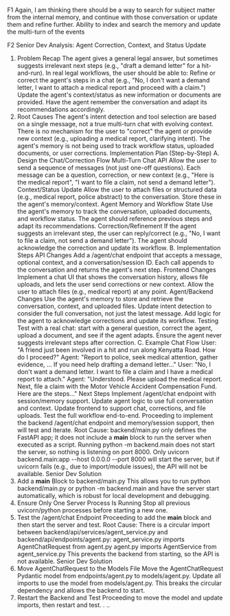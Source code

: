 F1
Again, I am thinking there should be a way to search for subject matter from the internal memory, and continue with those conversation or update them and refine further.
Ability to index and search the memory and update the multi-turn of the events

F2
Senior Dev Analysis: Agent Correction, Context, and Status Update
1. Problem Recap
The agent gives a general legal answer, but sometimes suggests irrelevant next steps (e.g., "draft a demand letter" for a hit-and-run).
In real legal workflows, the user should be able to:
Refine or correct the agent's steps in a chat (e.g., "No, I don't want a demand letter, I want to attach a medical report and proceed with a claim.")
Update the agent's context/status as new information or documents are provided.
Have the agent remember the conversation and adapt its recommendations accordingly.
2. Root Causes
The agent's intent detection and tool selection are based on a single message, not a true multi-turn chat with evolving context.
There is no mechanism for the user to "correct" the agent or provide new context (e.g., uploading a medical report, clarifying intent).
The agent's memory is not being used to track workflow status, uploaded documents, or user corrections.
Implementation Plan (Step-by-Step)
A. Design the Chat/Correction Flow
Multi-Turn Chat API
Allow the user to send a sequence of messages (not just one-off questions).
Each message can be a question, correction, or new context (e.g., "Here is the medical report", "I want to file a claim, not send a demand letter").
Context/Status Update
Allow the user to attach files or structured data (e.g., medical report, police abstract) to the conversation.
Store these in the agent's memory/context.
Agent Memory and Workflow State
Use the agent's memory to track the conversation, uploaded documents, and workflow status.
The agent should reference previous steps and adapt its recommendations.
Correction/Refinement
If the agent suggests an irrelevant step, the user can reply/correct (e.g., "No, I want to file a claim, not send a demand letter").
The agent should acknowledge the correction and update its workflow.
B. Implementation Steps
API Changes
Add a /agent/chat endpoint that accepts a message, optional context, and a conversation/session ID.
Each call appends to the conversation and returns the agent's next step.
Frontend Changes
Implement a chat UI that shows the conversation history, allows file uploads, and lets the user send corrections or new context.
Allow the user to attach files (e.g., medical report) at any point.
Agent/Backend Changes
Use the agent's memory to store and retrieve the conversation, context, and uploaded files.
Update intent detection to consider the full conversation, not just the latest message.
Add logic for the agent to acknowledge corrections and update its workflow.
Testing
Test with a real chat: start with a general question, correct the agent, upload a document, and see if the agent adapts.
Ensure the agent never suggests irrelevant steps after correction.
C. Example Chat Flow
User: "A friend just been involved in a hit and run along Kenyatta Road. How do I proceed?"
Agent: "Report to police, seek medical attention, gather evidence, ... If you need help drafting a demand letter..."
User: "No, I don't want a demand letter. I want to file a claim and I have a medical report to attach."
Agent: "Understood. Please upload the medical report. Next, file a claim with the Motor Vehicle Accident Compensation Fund. Here are the steps..."
Next Steps
Implement /agent/chat endpoint with session/memory support.
Update agent logic to use full conversation and context.
Update frontend to support chat, corrections, and file uploads.
Test the full workflow end-to-end.
Proceeding to implement the backend /agent/chat endpoint and memory/session support, then will test and iterate.
Root Cause:
backend/main.py only defines the FastAPI app; it does not include a __main__ block to run the server when executed as a script.
Running python -m backend.main does not start the server, so nothing is listening on port 8000.
Only uvicorn backend.main:app --host 0.0.0.0 --port 8000 will start the server, but if uvicorn fails (e.g., due to import/module issues), the API will not be available.
Senior Dev Solution
1. Add a __main__ Block to backend/main.py
This allows you to run python backend/main.py or python -m backend.main and have the server start automatically, which is robust for local development and debugging.
2. Ensure Only One Server Process Is Running
Stop all previous uvicorn/python processes before starting a new one.
3. Test the /agent/chat Endpoint
Proceeding to add the __main__ block and then start the server and test.
Root Cause:
There is a circular import between backend/api/services/agent_service.py and backend/api/endpoints/agent.py:
agent_service.py imports AgentChatRequest from agent.py
agent.py imports AgentService from agent_service.py
This prevents the backend from starting, so the API is not available.
Senior Dev Solution
1. Move AgentChatRequest to the Models File
Move the AgentChatRequest Pydantic model from endpoints/agent.py to models/agent.py.
Update all imports to use the model from models/agent.py.
This breaks the circular dependency and allows the backend to start.
2. Restart the Backend and Test
Proceeding to move the model and update imports, then restart and test.
.
..
